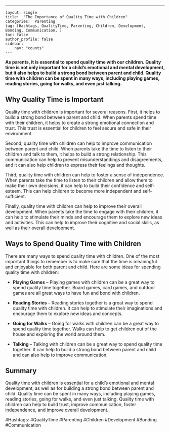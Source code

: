 ---
    layout: single
    title:  "The Importance of Quality Time with Children"
    categories:  Parenting
    tag: [Hashtags, QualityTime, Parenting, Children, Development, Bonding, Communication, ]
    toc: false
    author_profile: false
    sidebar:
        nav: "counts"
    ---
    
**As parents, it is essential to spend quality time with our children. Quality time is not only important for a child’s emotional and mental development, but it also helps to build a strong bond between parent and child. Quality time with children can be spent in many ways, including playing games, reading stories, going for walks, and even just talking.**

## Why Quality Time is Important

Quality time with children is important for several reasons. First, it helps to build a strong bond between parent and child. When parents spend time with their children, it helps to create a strong emotional connection and trust. This trust is essential for children to feel secure and safe in their environment. 

Second, quality time with children can help to improve communication between parent and child. When parents take the time to listen to their children and talk to them, it helps to build a strong relationship. This communication can help to prevent misunderstandings and disagreements, and it can also help children to express their feelings and thoughts. 

Third, quality time with children can help to foster a sense of independence. When parents take the time to listen to their children and allow them to make their own decisions, it can help to build their confidence and self-esteem. This can help children to become more independent and self-sufficient. 

Finally, quality time with children can help to improve their overall development. When parents take the time to engage with their children, it can help to stimulate their minds and encourage them to explore new ideas and activities. This can help to improve their cognitive and social skills, as well as their overall development. 

## Ways to Spend Quality Time with Children

There are many ways to spend quality time with children. One of the most important things to remember is to make sure that the time is meaningful and enjoyable for both parent and child. Here are some ideas for spending quality time with children: 

* **Playing Games** – Playing games with children can be a great way to spend quality time together. Board games, card games, and outdoor games are all great ways to have fun and bond with children. 

* **Reading Stories** – Reading stories together is a great way to spend quality time with children. It can help to stimulate their imaginations and encourage them to explore new ideas and concepts. 

* **Going for Walks** – Going for walks with children can be a great way to spend quality time together. Walks can help to get children out of the house and exploring the world around them. 

* **Talking** – Talking with children can be a great way to spend quality time together. It can help to build a strong bond between parent and child and can also help to improve communication. 

## Summary 

Quality time with children is essential for a child’s emotional and mental development, as well as for building a strong bond between parent and child. Quality time can be spent in many ways, including playing games, reading stories, going for walks, and even just talking. Quality time with children can help to build trust, improve communication, foster independence, and improve overall development. 

#Hashtags: 
#QualityTime #Parenting #Children #Development #Bonding #Communication